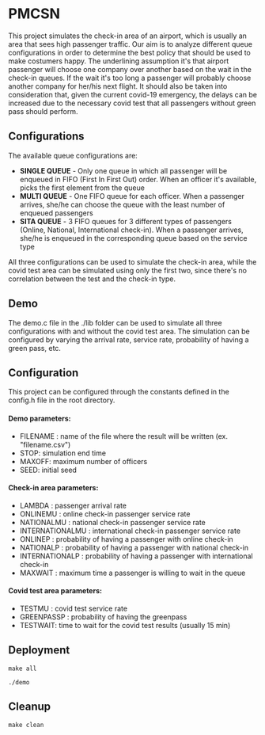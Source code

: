 # PMCSN
This project simulates the check-in area of an airport, which is
usually an area that sees high passenger traffic. Our aim is to 
analyze different queue configurations in order to determine the best policy 
that should be used to make costumers happy. The underlining assumption
it's that airport passenger will choose one company over another based
on the wait in the check-in queues. If the wait it's too long a passenger
will probably choose another company for her/his next flight. It should also
be taken into consideration that, given the current covid-19 emergency, the delays can
be increased due to the necessary covid test that all passengers without
green pass should perform. 

## Configurations
The available queue configurations are:
* **SINGLE QUEUE** - Only one queue in which all passenger will be enqueued in FIFO
  (First In First Out) order. When an officer it's available, picks the first element
  from the queue
* **MULTI QUEUE** - One FIFO queue for each officer. When a passenger arrives, she/he can
  choose the queue with the least number of enqueued passengers
* **SITA QUEUE** - 3 FIFO queues for 3 different types of passengers (Online, National, International check-in).
  When a passenger arrives, she/he is enqueued in the corresponding queue based on 
  the service type
  
All three configurations can be used to simulate the check-in area, while the covid test
area can be simulated using only the first two, since there's no correlation
between the test and the check-in type. 

## Demo
The demo.c file in the ./lib folder can be used to simulate all three configurations 
with and without the covid test area. The simulation can be configured by
varying the arrival rate, service rate, probability of having a green pass, etc.

## Configuration
This project can be configured through the constants defined in the config.h file in the root
directory. 

#### Demo parameters:
* FILENAME : name of the file where the result will be written 
  (ex. "filename.csv")
* STOP: simulation end time
* MAXOFF: maximum number of officers
* SEED: initial seed

#### Check-in area parameters:
* LAMBDA : passenger arrival rate
* ONLINEMU : online check-in passenger service rate
* NATIONALMU : national check-in passenger service rate
* INTERNATIONALMU : international check-in passenger service rate
* ONLINEP : probability of having a passenger with online check-in
* NATIONALP : probability of having a passenger with national check-in
* INTERNATIONALP : probability of having a passenger with international check-in
* MAXWAIT : maximum time a passenger is willing to wait in the queue

#### Covid test area parameters:
* TESTMU : covid test service rate
* GREENPASSP : probability of having the greenpass
* TESTWAIT: time to wait for the covid test results (usually 15 min)

## Deployment
    
    make all
    
    ./demo

## Cleanup

    make clean
